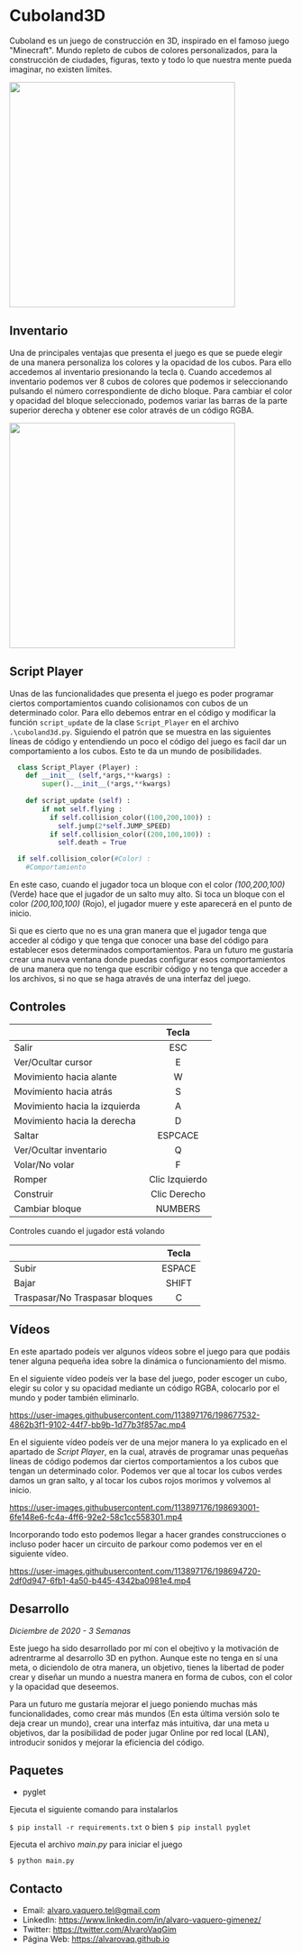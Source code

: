 # Cuboland3D
Cuboland es un juego de construcción en 3D, inspirado en el famoso juego "Minecraft". Mundo repleto de cubos de colores personalizados, para la construcción
de ciudades, figuras, texto y todo lo que nuestra mente pueda imaginar, no existen límites.

<!-- <img src="https://user-images.githubusercontent.com/113897176/191010606-8af305fc-7b08-471e-a613-0300e5b8a8b0.png" width="400"> -->
<img src="https://user-images.githubusercontent.com/113897176/191012000-28ab60ba-dcaa-4c2a-9a77-468856fc665d.png" width="400">

## Inventario

Una de principales ventajas que presenta el juego es que se puede elegir de una manera personaliza los colores y la opacidad de los cubos. Para ello accedemos al inventario presionando la tecla `Q`. Cuando accedemos al inventario podemos ver 8 cubos de colores que podemos ir seleccionando pulsando el número correspondiente de dicho bloque. Para cambiar el color y opacidad del bloque seleccionado, podemos variar las barras de la parte superior derecha y obtener ese color através de un código RGBA.

<img src="https://user-images.githubusercontent.com/113897176/191015293-3b77e7a4-ad4f-4b21-90a1-0034b2925d07.png" width="400">

## Script Player

Unas de las funcionalidades que presenta el juego es poder programar ciertos comportamientos cuando colisionamos con cubos de un determinado color. Para ello debemos entrar en el código y modificar la función `script_update` de la clase `Script_Player` en el archivo `.\cuboland3d.py`. Siguiendo el patrón que se muestra en las siguientes líneas de código y entendiendo un poco el código del juego es facil dar un comportamiento a los cubos. Esto te da un mundo de posibilidades.

``` python
  class Script_Player (Player) :
    def __init__ (self,*args,**kwargs) :
        super().__init__(*args,**kwargs)
        
    def script_update (self) :
        if not self.flying :
          if self.collision_color((100,200,100)) :
            self.jump(2*self.JUMP_SPEED)
          if self.collision_color((200,100,100)) :
            self.death = True
```


``` python
  if self.collision_color(#Color) :
    #Comportamiento
```

En este caso, cuando el jugador toca un bloque con el color *(100,200,100)* (Verde) hace que el jugador de un salto muy alto. Si toca un bloque con el color *(200,100,100)* (Rojo), el jugador muere y este aparecerá en el punto de inicio.

Si que es cierto que no es una gran manera que el jugador tenga que acceder al código y que tenga que conocer una base del código para establecer esos determinados comportamientos. Para un futuro me gustaría crear una nueva ventana donde puedas configurar esos comportamientos de una manera que no tenga que escribir código y no tenga que acceder a los archivos, si no que se haga através de una interfaz del juego.

## Controles

|    | Tecla       |
| ----------|:---------:|
| Salir  | ESC |
| Ver/Ocultar cursor  | E |
| Movimiento hacia alante  | W |
| Movimiento hacia atrás  | S |
| Movimiento hacia la izquierda  | A |
| Movimiento hacia la derecha  | D |
| Saltar | ESPCACE |
| Ver/Ocultar inventario  | Q |
| Volar/No volar  | F |
| Romper  | Clic Izquierdo  |
| Construir  | Clic Derecho |
| Cambiar bloque  | NUMBERS |

Controles cuando el jugador está volando

|    | Tecla       |
| ----------|:---------:|
| Subir  | ESPACE |
| Bajar | SHIFT |
| Traspasar/No Traspasar bloques  | C |

## Vídeos

En este apartado podeís ver algunos vídeos sobre el juego para que podáis tener alguna pequeña idea sobre la dinámica o funcionamiento del mismo.

En el siguiente vídeo podeís ver la base del juego, poder escoger un cubo, elegir su color y su opacidad mediante un código RGBA, colocarlo por el mundo y poder también eliminarlo.

https://user-images.githubusercontent.com/113897176/198677532-4862b3f1-9102-44f7-bb9b-1d77b3f857ac.mp4

En el siguiente vídeo podeís ver de una mejor manera lo ya explicado en el apartado de *Script Player*, en la cual, através de programar unas pequeñas líneas de código podemos dar ciertos comportamientos a los cubos que tengan un determinado color. Podemos ver que al tocar los cubos verdes damos un gran salto, y al tocar los cubos rojos morimos y volvemos al inicio.

https://user-images.githubusercontent.com/113897176/198693001-6fe148e6-fc4a-4ff6-92e2-58c1cc558301.mp4

Incorporando todo esto podemos llegar a hacer grandes construcciones o incluso poder hacer un circuito de parkour como podemos ver en el siguiente vídeo.

https://user-images.githubusercontent.com/113897176/198694720-2df0d947-6fb1-4a50-b445-4342ba0981e4.mp4

## Desarrollo

*Diciembre de 2020 - 3 Semanas*

Este juego ha sido desarrollado por mí con el obejtivo y la motivación de adrentrarme al desarrollo 3D en python. Aunque este no tenga en sí una meta, o diciendolo de otra manera, un objetivo, tienes la libertad de poder crear y diseñar un mundo a nuestra manera en forma de cubos, con el color y la opacidad que deseemos.

Para un futuro me gustaría mejorar el juego poniendo muchas más funcionalidades, como crear más mundos (En esta última versión solo te deja crear un mundo), crear una  interfaz más intuitiva, dar una meta u objetivos, dar la posibilidad de poder jugar Online por red local (LAN), introducir sonidos y mejorar la eficiencia del código.

## Paquetes

*  pyglet

Ejecuta el siguiente comando para instalarlos

`$ pip install -r requirements.txt`
o bien
`$ pip install pyglet`

Ejecuta el archivo *main.py* para iniciar el juego

`$ python main.py`

## Contacto

* Email: alvaro.vaquero.tel@gmail.com
* LinkedIn: https://www.linkedin.com/in/alvaro-vaquero-gimenez/
* Twitter: https://twitter.com/AlvaroVaqGim
* Página Web: https://alvarovaq.github.io
